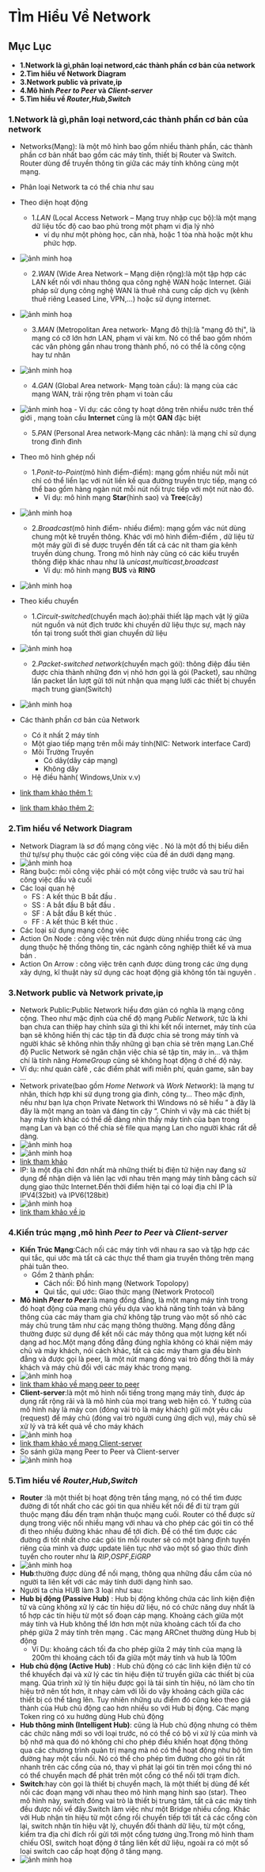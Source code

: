 # **TÌm Hiểu Về Network**
## **Mục Lục**
- **1.Network là gì,phân loại netword,các thành phần cơ bản của network**
- **2.Tìm hiểu về Network Diagram**
- **3.Network public và private,ip**
- **4.Mô hình *Peer to Peer* và *Client-server***
- **5.Tìm hiểu về *Router*,*Hub*,*Switch***

### **1.Network là gì,phân loại netword,các thành phần cơ bản của network**
- Networks(Mạng): là một mô hình bao gồm nhiều thành phần, các thành phần cơ bản nhất bao gồm các máy tính, thiết bị Router và Switch. Router dùng để truyền thông tin giữa các máy tính không cùng một mạng.
- Phân loại Network ta có thể chia như sau 
 - Theo diện hoạt động 
   - 1.*LAN* (Local Access Network – Mạng truy nhập cục bộ):là một mạng dữ liệu tốc độ cao bao phủ trong một phạm vi địa lý nhỏ  
     - ví dụ như một phòng học, căn nhà, hoặc 1 tòa nhà hoặc một khu phức hợp.
- ![ảnh minh hoạ](https://imgur.com/GRfnN3I.png)
  - 2.*WAN* (Wide Area Network – Mạng diện rộng):là một tập hợp các LAN kết nối với nhau thông qua công nghệ WAN hoặc Internet. Giải pháp sử dụng công nghệ WAN là thuê nhà cung cấp dịch vụ (kênh thuê riêng Leased Line, VPN,…) hoặc sử dụng internet.
- ![ảnh minh hoạ](https://imgur.com/vAoRgOg.png)
  - 3.*MAN* (Metropolitan Area network- Mạng đô thị):là "mạng đô thị", là mạng có cỡ lớn hơn LAN, phạm vi vài km. Nó có thể bao gồm nhóm các văn phòng gần nhau trong thành phố, nó có thể là công cộng hay tư nhân
- ![ảnh minh hoạ](https://imgur.com/OLybfFj.png)
  - 4.*GAN* (Global Area network- Mạng toàn cầu): là mạng của các mạng WAN, trải rộng trên phạm vi toàn cầu 
- ![ảnh minh hoạ](https://imgur.com/WsKsbxZ.png)
      - Ví dụ: các công ty hoạt dông trên nhiều nước trên thế giới , mạng toàn cầu **Internet** cũng là một **GAN** đặc biệt
  - 5.*PAN* (Personal Area network-Mạng các nhân): là mạng chỉ sử dụng trong đình đình
 - Theo mô hình ghép nối
   - 1.*Ponit-to-Point*(mô hình điểm-điểm): mạng gồm nhiều nút mỗi nút chỉ có thể liển lạc với nút liền kề qua đường truyền trực tiếp, mạng có thể bao gồm hàng ngàn nút mỗi nút nối trực tiếp với một nút nào đó.
     - Ví dụ: mô hình mạng **Star**(hình sao) và **Tree**(cây)
- ![ảnh minh hoạ](https://imgur.com/tgQGVxn.png)
  - 2.*Broadcast*(mô hình điểm- nhiều điểm): mạng gồm vác nút dùng chung một kê truyền thông. Khác với mô hình điểm-điểm , dữ liệu từ một máy gửi đi sẽ được truyền đến tất cả các nít tham gia kênh truyền dùng chung. Trong mô hình này cũng có các kiểu truyền thông điệp khác nhau như là *unicast*,*multicast*,*broadcast*
    - Ví dụ: mô hình mạng **BUS** và **RING**
- ![ảnh minh hoạ](https://imgur.com/wNedJDo.png)
 - Theo kiểu chuyển 
   - 1.*Circuit-switched*(chuyển mạch ảo):phải thiết lập mạch vật lý giữa nút nguồn và nút địch trước khi chuyền dữ liệu thực sự, mạch này tồn tại trong suốt thời gian chuyển dữ liệu
- ![ảnh minh hoạ](https://imgur.com/ZOxFszj.png)
  - 2.*Packet-switched network*(chuyển mạch gói): thông điệp đầu tiên được chia thành những đơn vị nhỏ hơn gọi là gói (Packet), sau những lần packet lần lượt gửi tới nút nhận qua mạng lưới các thiết bị chuyển mạch trung gian(Switch)
- ![ảnh minh hoạ](https://imgur.com/7yg1z41.png)

- Các thành phần cơ bản của Network
  - Có ít nhất 2 máy tính
  - Một giao tiếp mạng trên mỗi máy tính(NIC: Network interface Card)
  - Môi Trường Truyền
    - Có dây(dây cáp mạng)
    - Không dây
  - Hệ điều hành( Windows,Unix v.v)
- [link tham khảo thêm 1:](http://tuvancongnghe.net/kien-thuc-mang-may-tinh-co-ban-phan-1-tong-quan-ve-mang-may-tinh/)
- [link tham khảo thêm 2:](https://vi.wikipedia.org/wiki/M%E1%BA%A1ng_m%C3%A1y_t%C3%ADnh) 
### **2.Tìm hiểu về Network Diagram**
- Network Diagram là sơ đồ mạng công việc . Nó là một đồ thị biểu diễn thứ tự/sự phụ thuộc các gói công việc của đề án dưới dạng mạng.
- ![ảnh minh hoạ](https://imgur.com/en4ReJd.png)
- Ràng buộc: mõi công việc phải có một công việc trước và sau trừ hai công việc đầu và cuối
- Các loại quan hệ 
  -  FS :  A kết thúc B bắt đầu .
  -  SS :  A bắt đầu B bắt đầu .
  -  SF :  A bắt đầu B kết thúc .
  -  FF :  A kết thúc B kết thúc .
- Các loại sử dụng mạng công việc
 - Action On Node : công việc trên nút được dùng nhiều trong các ứng dụng thuộc hệ thống thông tin, các ngành công nghiệp thiết kế và mua bán .
 - Action On Arrow : công việc trên cạnh được dùng trong các ứng dụng xây dựng, kĩ thuật này sử dụng các hoạt động giả không tốn tài nguyên .
### **3.Network public và Network private,ip**
- Network Public:Public Network hiểu đơn giản có nghĩa là mạng công cộng. Theo như mặc định của chế độ mạng *Public Network*, tức là khi bạn chưa can thiệp hay chỉnh sửa gì thì khi kết nối internet, máy tính của bạn sẽ không hiển thị các tập tin đã được chia sẻ trong máy tính và người khác sẽ không nhìn thấy những gì bạn chia sẻ trên mạng Lan.Chế độ Puclic Network sẽ ngăn chặn việc chia sẻ tập tin, máy in… và thậm chí là tính năng *HomeGroup* cũng sẽ không hoạt động ở chế độ này. 
 - Ví dụ: như quán càfê , các điểm phát wifi miễn phí, quán game, sân bay …
- Network private(bao gồm *Home Network* và *Work Network*): là mạng tư nhân, thích hợp khi sử dụng trong gia đình, công ty… Theo mặc định, nếu như bạn lựa chọn Private Network thì Windows nó sẽ hiểu ” à đây là đây là một mạng an toàn và đáng tin cậy “. Chính vì vậy mà các thiết bị hay máy tính khác có thể dễ dàng nhìn thấy máy tính của bạn trong mạng Lan và bạn có thể chia sẻ file qua mạng Lan cho người khác rất dễ dàng. 
- ![ảnh minh hoạ](https://imgur.com/dPsbwie.png)
- ![ảnh minh hoạ](https://imgur.com/gIF4DtX.png)
- [link tham khảo](https://blogchiasekienthuc.com/thu-thuat-may-tinh/su-khac-nhau-giua-public-network-va-private-network.html)
- IP: là một địa chỉ đơn nhất mà những thiết bị điện tử hiện nay đang sử dụng để nhận diện và liên lạc với nhau trên mạng máy tính bằng cách sử dụng giao thức Internet.Đến thời điểm hiện tại có loại địa chỉ IP là IPV4(32bit) và IPV6(128bit)
- ![ảnh minh hoạ](https://imgur.com/V3PdczO.png)
- [link tham khảo về ip](https://vi.wikipedia.org/wiki/%C4%90%E1%BB%8Ba_ch%E1%BB%89_IP)
### **4.Kiến trúc mạng ,mô hình *Peer to Peer* và *Client-server***
- **Kiến Trúc Mạng**:Cách nối các máy tính với nhau ra sao và tập hợp các qui tắc, qui ước mà tất cả các thực thể tham gia truyền thông trên mạng phải tuân theo. 
  - Gồm 2 thành phần:
    - Cách nối: Đồ hình mạng (Network Topolopy)
    - Qui tắc, qui ước: Giao thức mạng (Network Protocol)
- **Mô hình *Peer to Peer***:là mạng đồng đẳng, là một mạng máy tính trong đó hoạt động của mạng chủ yếu dựa vào khả năng tính toán và băng thông của các máy tham gia chứ không tập trung vào một số nhỏ các máy chủ trung tâm như các mạng thông thường. Mạng đồng đẳng thường được sử dụng để kết nối các máy thông qua một lượng kết nối dạng ad hoc.Một mạng đồng đẳng đúng nghĩa không có khái niệm máy chủ và máy khách, nói cách khác, tất cả các máy tham gia đều bình đẳng và được gọi là peer, là một nút mạng đóng vai trò đồng thời là máy khách và máy chủ đối với các máy khác trong mạng.
- ![ảnh minh hoạ](https://imgur.com/nRHy6Qd.png)
- [link tham khảo về mạng peer to peer](https://vi.wikipedia.org/wiki/M%E1%BA%A1ng_ngang_h%C3%A0ng)
- **Client-server**:là một mô hình nổi tiếng trong mạng máy tính, được áp dụng rất rộng rãi và là mô hình của mọi trang web hiện có. Ý tưởng của mô hình này là máy con (đóng vài trò là máy khách) gửi một yêu cầu (request) để máy chủ (đóng vai trò người cung ứng dịch vụ), máy chủ sẽ xử lý và trả kết quả về cho máy khách
- ![ảnh minh hoạ](https://imgur.com/4XiDfhF.png)
- [link tham khảo về mạng Client-server](https://vi.wikipedia.org/wiki/Client-server)
- So sánh giữa mạng Peer to Peer và Client-server
- ![ảnh minh hoạ](https://imgur.com/5RUsSMh.png)
### **5.Tìm hiểu về *Router*,*Hub*,*Switch***
- **Router** :là một thiết bị hoạt động trên tầng mạng, nó có thể tìm được đường đi tốt nhất cho các gói tin qua nhiều kết nối để đi từ trạm gửi thuộc mạng đầu đến trạm nhận thuộc mạng cuối. Router có thể được sử dụng trong việc nối nhiều mạng với nhau và cho phép các gói tin có thể đi theo nhiều đường khác nhau để tới đích. Để có thể tìm được các đường đi tốt nhất cho các gói tin mỗi router sẽ có một bàng định tuyến riêng của mình và được update liên tục nhờ vào một số giao thức đinh tuyến cho router như là *RIP*,*OSPF*,*EiGRP*
- ![ảnh minh hoạ](https://imgur.com/mb6t92l.png)
- **Hub**:thường được dùng để nối mạng, thông qua những đầu cắm của nó người ta liên kết với các máy tính dưới dạng hình sao.
 - Người ta chia HUB làm 3 loại như sau:
  - **Hub bị động (Passive Hub)** : Hub bị động không chứa các linh kiện điện tử và cũng không xử lý các tín hiệu dữ liệu, nó có chức năng duy nhất là tổ hợp các tín hiệu từ một số đoạn cáp mạng. Khoảng cách giữa một máy tính và Hub không thể lớn hơn một nửa khoảng cách tối đa cho phép giữa 2 máy tính trên mạng . Các mạng ARCnet thường dùng Hub bị động
    - Ví Dụ: khoảng cách tối đa cho phép giữa 2 máy tính của mạng là 200m thì khoảng cách tối đa giữa một máy tính và hub là 100m
  - **Hub chủ động (Active Hub)** : Hub chủ động có các linh kiện điện tử có thể khuyếch đại và xử lý các tín hiệu điện tử truyền giữa các thiết bị của mạng. Qúa trình xử lý tín hiệu được gọi là tái sinh tín hiệu, nó làm cho tín hiệu trở nên tốt hơn, ít nhạy cảm với lỗi do vậy khoảng cách giữa các thiết bị có thể tăng lên. Tuy nhiên những ưu điểm đó cũng kéo theo giá thành của Hub chủ động cao hơn nhiều so với Hub bị động. Các mạng Token ring có xu hướng dùng Hub chủ động
  - **Hub thông minh (Intelligent Hub)**: cũng là Hub chủ động nhưng có thêm các chức năng mới so với loại trước, nó có thể có bộ vi xử lý của mình và bộ nhớ mà qua đó nó không chỉ cho phép điều khiển hoạt động thông qua các chương trình quản trị mạng mà nó có thể hoạt động như bộ tìm đường hay một cầu nối. Nó có thể cho phép tìm đường cho gói tin rất nhanh trên các cổng của nó, thay vì phát lại gói tin trên mọi cổng thì nó có thể chuyển mạch để phát trên một cổng có thể nối tới trạm đích.
- **Switch**:hay còn gọi là thiết bị chuyển mạch, là một thiết bị dùng để kết nối các đoạn mạng với nhau theo mô hình mạng hình sao (star). Theo mô hình này, switch đóng vai trò là thiết bị trung tâm, tất cả các máy tính đều được nối về đây.Switch làm việc như một Bridge nhiều cổng. Khác với Hub nhận tín hiệu từ một cổng rồi chuyển tiếp tới tất cả các cổng còn lại, switch nhận tín hiệu vật lý, chuyển đổi thành dữ liệu, từ một cổng, kiểm tra địa chỉ đích rồi gửi tới một cổng tương ứng.Trong mô hình tham chiếu OSI, switch hoạt động ở tầng liên kết dữ liệu, ngoài ra có một số loại switch cao cấp hoạt động ở tầng mạng.
- ![ảnh minh hoạ](https://imgur.com/5ad0PBl.png)


